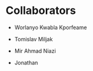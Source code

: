 # Collaborators


- Worlanyo Kwabla Kporfeame


- Tomislav Miljak

- Mir Ahmad Niazi

- Jonathan



